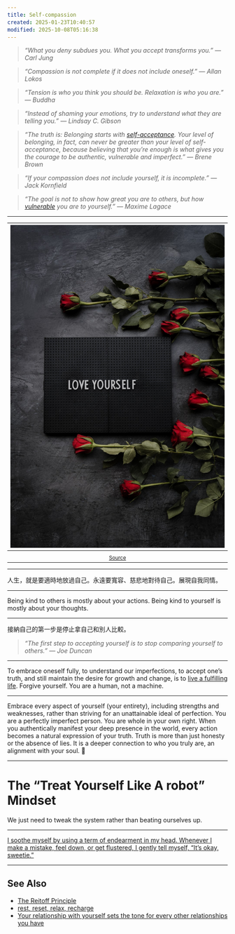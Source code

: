 ```yaml
---
title: Self-compassion
created: 2025-01-23T10:40:57
modified: 2025-10-08T05:16:38
---
```


> _“What you deny subdues you. What you accept transforms you.” — Carl Jung_

> _“Compassion is not complete if it does not include oneself.” — Allan Lokos_

> _“Tension is who you think you should be. Relaxation is who you are.” — Buddha_

> _“Instead of shaming your emotions, try to understand what they are telling you.” — Lindsay C. Gibson_

> _“The truth is: Belonging starts with [self-acceptance](Acceptance%20and%20Commitment%20Therapy.md). Your level of belonging, in fact, can never be greater than your level of self-acceptance, because believing that you’re enough is what gives you the courage to be authentic, vulnerable and imperfect.” — Brene Brown_

> _“If your compassion does not include yourself, it is incomplete.” — Jack Kornfield_

> _“The goal is not to show how great you are to others, but how [vulnerable](vulnerability.md) you are to yourself.” — Maxime Lagace_

---

| ![](../_attachments/5ae6d3f873aa0b973892cf21427f407b.jpeg) |
| :---: |
| <sub>[Source](https://images.unsplash.com/photo-1579591165159-edec885269b5?q=80&w=987&auto=format&fit=crop&ixlib=rb-4.0.3&ixid=M3wxMjA3fDB8MHxwaG90by1wYWdlfHx8fGVufDB8fHx8fA%3D%3D)</sub> |

---

人生，就是要適時地放過自己。永遠要寬容、慈悲地對待自己。展現自我同情。

---

Being kind to others is mostly about your actions. Being kind to yourself is mostly about your thoughts.

---

接納自己的第一步是停止拿自己和別人比較。

> _“The first step to accepting yourself is to stop comparing yourself to others.” — Joe Duncan_

---

To embrace oneself fully, to understand our imperfections, to accept one’s truth, and still maintain the desire for growth and change, is to [live a fulfilling life](why-we-exist.md). Forgive yourself. You are a human, not a machine.

---

Embrace every aspect of yourself (your entirety), including strengths and weaknesses, rather than striving for an unattainable ideal of perfection. You are a perfectly imperfect person. You are whole in your own right. When you authentically manifest your deep presence in the world, every action becomes a natural expression of your truth. Truth is more than just honesty or the absence of lies. It is a deeper connection to who you truly are, an alignment with your soul. 💪

---

# The “Treat Yourself Like A robot” Mindset

We just need to tweak the system rather than beating ourselves up.

---

[I soothe myself by using a term of endearment in my head. Whenever I make a mistake, feel down, or get flustered, I gently tell myself, “It’s okay, sweetie.”](https://mariandrew.substack.com/p/100-things-i-know)

---

## See Also

* [The Reitoff Principle](The%20Reitoff%20Principle.md)
* [rest, reset, relax, recharge](rest,%20reset,%20relax,%20recharge.md)
* [Your relationship with yourself sets the tone for every other relationships you have](your-relationship-with-yourself-sets-the-tone-for-every-other-relationships-you-have.md)
